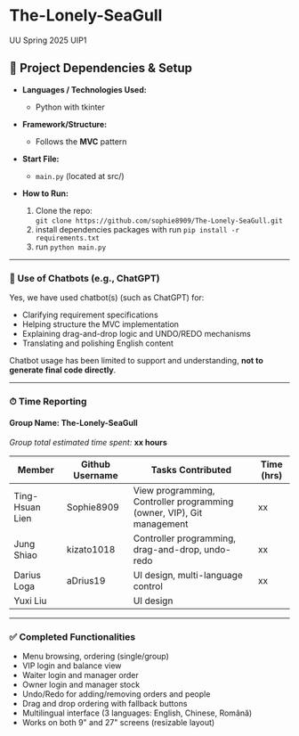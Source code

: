 # The-Lonely-SeaGull
UU Spring 2025 UIP1




## 📌 Project Dependencies & Setup

- **Languages / Technologies Used:**
  - Python with tkinter
  
    
  
- **Framework/Structure:**
  
  - Follows the **MVC** pattern
  
- **Start File:**
  - `main.py` (located at src/)
  
- **How to Run:**
  1. Clone the repo:  
     `git clone https://github.com/sophie8909/The-Lonely-SeaGull.git`
  2. install dependencies packages with run `pip install -r requirements.txt`
  3. run `python main.py`

---

### 🧠 Use of Chatbots (e.g., ChatGPT)

Yes, we have used chatbot(s) (such as ChatGPT) for:
- Clarifying requirement specifications
- Helping structure the MVC implementation
- Explaining drag-and-drop logic and UNDO/REDO mechanisms
- Translating and polishing English content

Chatbot usage has been limited to support and understanding, **not to generate final code directly**.

---

### ⏱ Time Reporting

#### Group Name: The-Lonely-SeaGull
_Group total estimated time spent:_ **xx hours**

| Member           | Github Username | Tasks Contributed                                                | Time (hrs) |
|------------------|-|-----------------------------------------------------------------|------------|
| Ting-Hsuan Lien | Sophie8909 | View programming, Controller programming (owner, VIP), Git management   | xx         |
| Jung Shiao | kizato1018 | Controller programming, drag-and-drop, undo-redo | xx         |
| Darius Loga | aDrius19 | UI design, multi-language control | xx         |
|Yuxi Liu||UI design||

---

### ✅ Completed Functionalities

- Menu browsing, ordering (single/group)
- VIP login and balance view
- Waiter login and manager order
- Owner login and manager stock
- Undo/Redo for adding/removing orders and people
- Drag and drop ordering with fallback buttons
- Multilingual interface (3 languages: English, Chinese, Română)
- Works on both 9" and 27" screens (resizable layout)